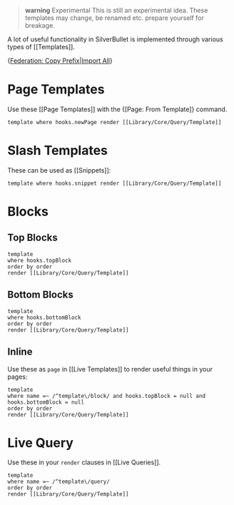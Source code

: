 > **warning** Experimental
> This is still an experimental idea. These templates may change, be renamed etc. prepare yourself for breakage.

A lot of useful functionality in SilverBullet is implemented through various types of [[Templates]].


{[Federation: Copy Prefix|Import All]("!localhost:3001/template/core/")}

# Page Templates
Use these [[Page Templates]] with the {[Page: From Template]} command.

```query
template where hooks.newPage render [[Library/Core/Query/Template]]
```

# Slash Templates
These can be used as [[Snippets]]:

```query
template where hooks.snippet render [[Library/Core/Query/Template]]
```

# Blocks
## Top Blocks
```query
template
where hooks.topBlock
order by order
render [[Library/Core/Query/Template]]
```

## Bottom Blocks
```query
template
where hooks.bottomBlock
order by order
render [[Library/Core/Query/Template]]
```


## Inline
Use these as `page` in [[Live Templates]] to render useful things in your pages:

```query
template
where name =~ /^template\/block/ and hooks.topBlock = null and hooks.bottomBlock = null
order by order
render [[Library/Core/Query/Template]]
```

# Live Query
Use these in your `render` clauses in [[Live Queries]].

```query
template
where name =~ /^template\/query/
order by order
render [[Library/Core/Query/Template]]
```
